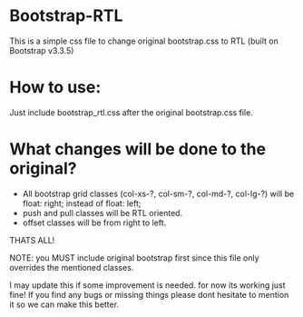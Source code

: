 # Bootstrap-RTL
This is a simple css file to change original bootstrap.css to RTL (built on Bootstrap v3.3.5)

# How to use:
Just include bootstrap_rtl.css after the original bootstrap.css file.

# What changes will be done to the original?
- All bootstrap grid classes (col-xs-?, col-sm-?, col-md-?, col-lg-?) will be float: right; instead of float: left;
- push and pull classes will be RTL oriented.
- offset classes will be from right to left.

THATS ALL!

NOTE: you MUST include original bootstrap first since this file only overrides the mentioned classes.

I may update this if some improvement is needed. for now its working just fine!
If you find any bugs or missing things please dont hesitate to mention it so we can make this better.
